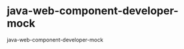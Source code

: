 java-web-component-developer-mock
=================================

java-web-component-developer-mock